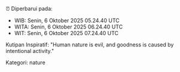 ⏰ Diperbarui pada:
- WIB: Senin, 6 Oktober 2025 05.24.40 UTC
- WITA: Senin, 6 Oktober 2025 06.24.40 UTC
- WIT: Senin, 6 Oktober 2025 07.24.40 UTC

Kutipan Inspiratif:
"Human nature is evil, and goodness is caused by intentional activity."


Kategori: nature


